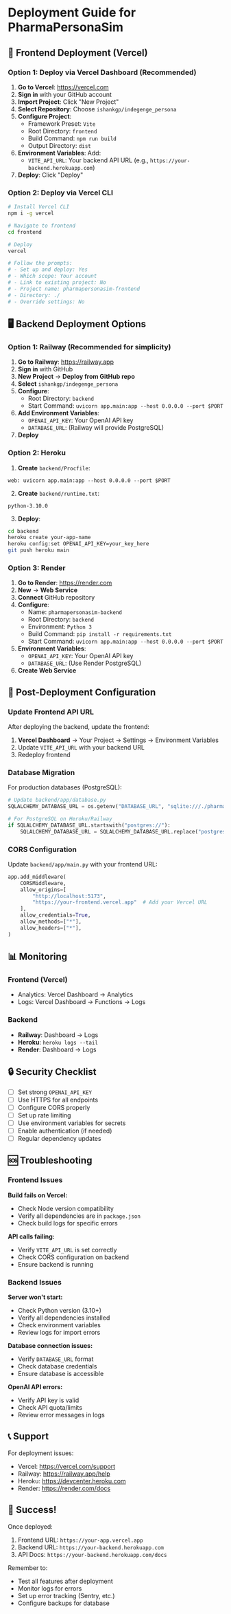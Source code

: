 # Deployment Guide for PharmaPersonaSim

## 🚀 Frontend Deployment (Vercel)

### Option 1: Deploy via Vercel Dashboard (Recommended)

1. **Go to Vercel**: https://vercel.com
2. **Sign in** with your GitHub account
3. **Import Project**: Click "New Project"
4. **Select Repository**: Choose `ishankgp/indegenge_persona`
5. **Configure Project**:
   - Framework Preset: `Vite`
   - Root Directory: `frontend`
   - Build Command: `npm run build`
   - Output Directory: `dist`
6. **Environment Variables**: Add:
   - `VITE_API_URL`: Your backend API URL (e.g., `https://your-backend.herokuapp.com`)
7. **Deploy**: Click "Deploy"

### Option 2: Deploy via Vercel CLI

```bash
# Install Vercel CLI
npm i -g vercel

# Navigate to frontend
cd frontend

# Deploy
vercel

# Follow the prompts:
# - Set up and deploy: Yes
# - Which scope: Your account
# - Link to existing project: No
# - Project name: pharmapersonasim-frontend
# - Directory: ./
# - Override settings: No
```

## 🖥️ Backend Deployment Options

### Option 1: Railway (Recommended for simplicity)

1. **Go to Railway**: https://railway.app
2. **Sign in** with GitHub
3. **New Project** → **Deploy from GitHub repo**
4. **Select** `ishankgp/indegenge_persona`
5. **Configure**:
   - Root Directory: `backend`
   - Start Command: `uvicorn app.main:app --host 0.0.0.0 --port $PORT`
6. **Add Environment Variables**:
   - `OPENAI_API_KEY`: Your OpenAI API key
   - `DATABASE_URL`: (Railway will provide PostgreSQL)
7. **Deploy**

### Option 2: Heroku

1. **Create** `backend/Procfile`:
```
web: uvicorn app.main:app --host 0.0.0.0 --port $PORT
```

2. **Create** `backend/runtime.txt`:
```
python-3.10.0
```

3. **Deploy**:
```bash
cd backend
heroku create your-app-name
heroku config:set OPENAI_API_KEY=your_key_here
git push heroku main
```

### Option 3: Render

1. **Go to Render**: https://render.com
2. **New** → **Web Service**
3. **Connect** GitHub repository
4. **Configure**:
   - Name: `pharmapersonasim-backend`
   - Root Directory: `backend`
   - Environment: `Python 3`
   - Build Command: `pip install -r requirements.txt`
   - Start Command: `uvicorn app.main:app --host 0.0.0.0 --port $PORT`
5. **Environment Variables**:
   - `OPENAI_API_KEY`: Your OpenAI API key
   - `DATABASE_URL`: (Use Render PostgreSQL)
6. **Create Web Service**

## 🔧 Post-Deployment Configuration

### Update Frontend API URL

After deploying the backend, update the frontend:

1. **Vercel Dashboard** → Your Project → Settings → Environment Variables
2. Update `VITE_API_URL` with your backend URL
3. Redeploy frontend

### Database Migration

For production databases (PostgreSQL):

```python
# Update backend/app/database.py
SQLALCHEMY_DATABASE_URL = os.getenv("DATABASE_URL", "sqlite:///./pharma_personas.db")

# For PostgreSQL on Heroku/Railway
if SQLALCHEMY_DATABASE_URL.startswith("postgres://"):
    SQLALCHEMY_DATABASE_URL = SQLALCHEMY_DATABASE_URL.replace("postgres://", "postgresql://", 1)
```

### CORS Configuration

Update `backend/app/main.py` with your frontend URL:

```python
app.add_middleware(
    CORSMiddleware,
    allow_origins=[
        "http://localhost:5173",
        "https://your-frontend.vercel.app"  # Add your Vercel URL
    ],
    allow_credentials=True,
    allow_methods=["*"],
    allow_headers=["*"],
)
```

## 📊 Monitoring

### Frontend (Vercel)
- Analytics: Vercel Dashboard → Analytics
- Logs: Vercel Dashboard → Functions → Logs

### Backend
- **Railway**: Dashboard → Logs
- **Heroku**: `heroku logs --tail`
- **Render**: Dashboard → Logs

## 🔒 Security Checklist

- [ ] Set strong `OPENAI_API_KEY`
- [ ] Use HTTPS for all endpoints
- [ ] Configure CORS properly
- [ ] Set up rate limiting
- [ ] Use environment variables for secrets
- [ ] Enable authentication (if needed)
- [ ] Regular dependency updates

## 🆘 Troubleshooting

### Frontend Issues

**Build fails on Vercel:**
- Check Node version compatibility
- Verify all dependencies are in `package.json`
- Check build logs for specific errors

**API calls failing:**
- Verify `VITE_API_URL` is set correctly
- Check CORS configuration on backend
- Ensure backend is running

### Backend Issues

**Server won't start:**
- Check Python version (3.10+)
- Verify all dependencies installed
- Check environment variables
- Review logs for import errors

**Database connection issues:**
- Verify `DATABASE_URL` format
- Check database credentials
- Ensure database is accessible

**OpenAI API errors:**
- Verify API key is valid
- Check API quota/limits
- Review error messages in logs

## 📞 Support

For deployment issues:
- Vercel: https://vercel.com/support
- Railway: https://railway.app/help
- Heroku: https://devcenter.heroku.com
- Render: https://render.com/docs

## 🎉 Success!

Once deployed:
1. Frontend URL: `https://your-app.vercel.app`
2. Backend URL: `https://your-backend.herokuapp.com`
3. API Docs: `https://your-backend.herokuapp.com/docs`

Remember to:
- Test all features after deployment
- Monitor logs for errors
- Set up error tracking (Sentry, etc.)
- Configure backups for database
